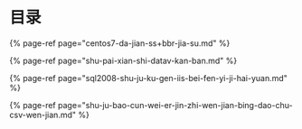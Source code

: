 # 目录

{% page-ref page="centos7-da-jian-ss+bbr-jia-su.md" %}

{% page-ref page="shu-pai-xian-shi-datav-kan-ban.md" %}

{% page-ref page="sql2008-shu-ju-ku-gen-iis-bei-fen-yi-ji-hai-yuan.md" %}

{% page-ref page="shu-ju-bao-cun-wei-er-jin-zhi-wen-jian-bing-dao-chu-csv-wen-jian.md" %}



